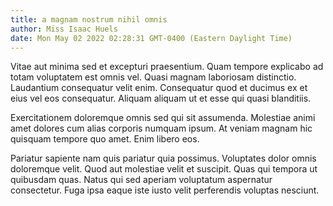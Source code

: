 ```yaml
---
title: a magnam nostrum nihil omnis
author: Miss Isaac Huels
date: Mon May 02 2022 02:28:31 GMT-0400 (Eastern Daylight Time)
---
```

Vitae aut minima sed et excepturi praesentium. Quam tempore explicabo ad totam voluptatem est omnis vel. Quasi magnam laboriosam distinctio. Laudantium consequatur velit enim. Consequatur quod et ducimus ex et eius vel eos consequatur. Aliquam aliquam ut et esse qui quasi blanditiis.

 Exercitationem doloremque omnis sed qui sit assumenda. Molestiae animi amet dolores cum alias corporis numquam ipsum. At veniam magnam hic quisquam tempore quo amet. Enim libero eos.

 Pariatur sapiente nam quis pariatur quia possimus. Voluptates dolor omnis doloremque velit. Quod aut molestiae velit et suscipit. Quas qui tempora ut quibusdam quas. Natus qui sed aperiam voluptatum aspernatur consectetur. Fuga ipsa eaque iste iusto velit perferendis voluptas nesciunt.